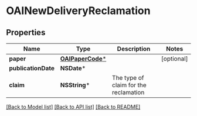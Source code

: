 # OAINewDeliveryReclamation

## Properties
Name | Type | Description | Notes
------------ | ------------- | ------------- | -------------
**paper** | [**OAIPaperCode***](OAIPaperCode.md) |  | [optional] 
**publicationDate** | **NSDate*** |  | 
**claim** | **NSString*** | The type of claim for the reclamation | 

[[Back to Model list]](../README.md#documentation-for-models) [[Back to API list]](../README.md#documentation-for-api-endpoints) [[Back to README]](../README.md)


